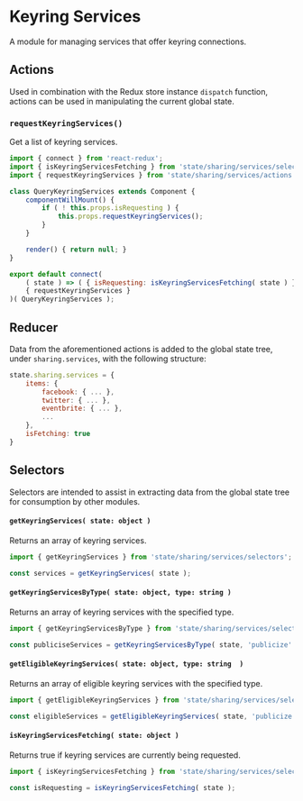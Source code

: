 Keyring Services
================

A module for managing services that offer keyring connections.

## Actions

Used in combination with the Redux store instance `dispatch` function, actions can be used in manipulating the current global state.

### `requestKeyringServices()`

Get a list of keyring services.

```js
import { connect } from 'react-redux';
import { isKeyringServicesFetching } from 'state/sharing/services/selectors';
import { requestKeyringServices } from 'state/sharing/services/actions';

class QueryKeyringServices extends Component {
	componentWillMount() {
		if ( ! this.props.isRequesting ) {
			this.props.requestKeyringServices();
		}
	}

	render() { return null; }
}

export default connect(
	( state ) => ( { isRequesting: isKeyringServicesFetching( state ) } ),
	{ requestKeyringServices }
)( QueryKeyringServices );
```

## Reducer

Data from the aforementioned actions is added to the global state tree, under `sharing.services`, with the following structure:

```js
state.sharing.services = {
	items: {
		facebook: { ... },
		twitter: { ... },
		eventbrite: { ... },
		...
	},
	isFetching: true
}
```

## Selectors

Selectors are intended to assist in extracting data from the global state tree for consumption by other modules.

#### `getKeyringServices( state: object )`

Returns an array of keyring services.

```js
import { getKeyringServices } from 'state/sharing/services/selectors';

const services = getKeyringServices( state );
```

#### `getKeyringServicesByType( state: object, type: string )`

Returns an array of keyring services with the specified type.

```js
import { getKeyringServicesByType } from 'state/sharing/services/selectors';

const publiciseServices = getKeyringServicesByType( state, 'publicize' );
```

#### `getEligibleKeyringServices( state: object, type: string  )`

Returns an array of eligible keyring services with the specified type.

```js
import { getEligibleKeyringServices } from 'state/sharing/services/selectors';

const eligibleServices = getEligibleKeyringServices( state, 'publicize' );
```

#### `isKeyringServicesFetching( state: object )`

Returns true if keyring services are currently being requested.

```js
import { isKeyringServicesFetching } from 'state/sharing/services/selectors';

const isRequesting = isKeyringServicesFetching( state );
```